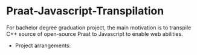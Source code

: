 # Praat-Javascript-Transpilation
For bachelor degree graduation project, the main motivation is to transpile C++ source of open-source Praat to Javascript to enable web abilities.

* Project arrangements:

